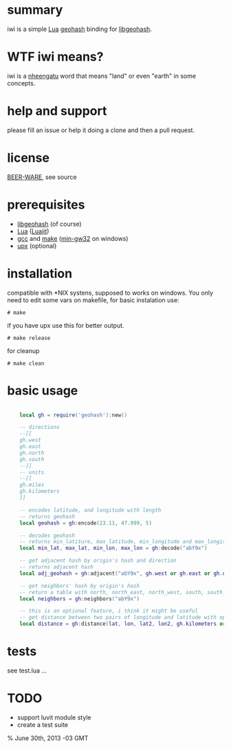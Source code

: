 # summary

iwi is a simple [Lua](http://www.lua.org/) [geohash](http://en.wikipedia.org/wiki/Geohash) binding for [libgeohash](https://github.com/lyokato/libgeohash).

# WTF iwi means?

iwi is a [nheengatu](http://en.wikipedia.org/wiki/Nheengatu_language) word that means "land" or even "earth" in some concepts.

# help and support

please fill an issue or help it doing a clone and then a pull request.

# license

[BEER-WARE](http://en.wikipedia.org/wiki/Beerware), see source

# prerequisites

+ [libgeohash](https://github.com/lyokato/libgeohash) (of course) 
+ [Lua](http://www.lua.org/) ([Luajit](http://luajit.org/))
+ [gcc](http://gcc.gnu.org/) and [make](http://www.gnu.org/software/make/) ([min-gw32](http://sourceforge.net/projects/mingw/files/MinGW/) on windows)
+ [upx](http://upx.sourceforge.net/) (optional)

# installation

compatible with *NIX systens, supposed to works on windows. You only need to edit some vars on makefile, for basic instalation use:

    # make

if you have upx use this for better output.
  
    # make release
  
for cleanup

    # make clean
  
# basic usage

```lua

    local gh = require('geohash'):new()

    -- directions
    --[[
    gh.west
    gh.east
    gh.north
    gh.south
    --]]
    -- units
    --[[
    gh.miles
    gh.kilometers
    ]]

    -- encodes latitude, and longitude with length
    -- returns geohash
    local geohash = gh:encode(23.11, 47.999, 5)

    -- decodes geohash
    -- returns min_latiture, max_latitude, min_longitude and max_longitude 
    local min_lat, max_lat, min_lon, max_lon = gh:decode("abY9x")

    -- get adjacent hash by origin's hash and direction
    -- returns adjacent hash
    local adj_geohash = gh:adjacent("abY9x", gh.west or gh.east or gh.north or gh.south)

    -- get neighbors' hash by origin's hash
    -- return a table with north, north_east, north_west, south, south_east, south_west, east and west neighbors
    local neighbors = gh:neighbors("abY9x")

    -- this is an optional feature, i think it might be useful
    -- get distance between two pairs of longitude and latitude with optional unit, defaults to kilometers
    local distance = gh:distance(lat, lon, lat2, lon2, gh.kilometers or gh.miles)

``` 

# tests

see test.lua ...

# TODO

+ support luvit module style
+ create a test suite

% June 30th, 2013 -03 GMT
